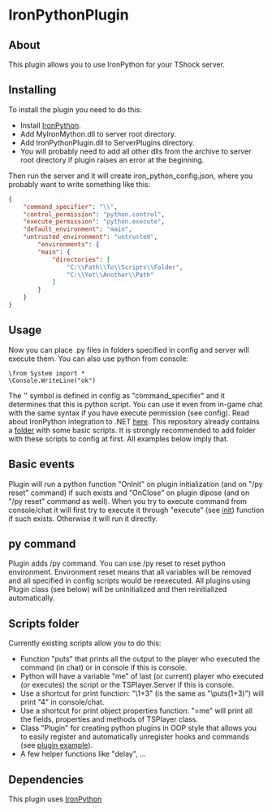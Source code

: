 # IronPythonPlugin

## About
This plugin allows you to use IronPython for your TShock server.

## Installing
To install the plugin you need to do this:
* Install [IronPython](https://ironpython.net/download/).
* Add MyIronMython.dll to server root directory.
* Add IronPythonPlugin.dll to ServerPlugins directory.
* You will probably need to add all other dlls from the archive to server root
	directory if plugin raises an error at the beginning.

Then run the server and it will create iron_python_config.json, where you probably want to write something like this:
```json
{
	"command_specifier": "\\",
	"control_permission": "python.control",
	"execute_permission": "python.execute",
	"default_environment": "main",
	"untrusted_environment": "untrusted",
		"environments": {
		"main": {
			"directories": [
				"C:\\Path\\To\\Scripts\\Folder",
				"C:\\Yet\\Another\\Path"
			]
		}
	}
}
```

## Usage
Now you can place .py files in folders specified in config and server will execute them.
You can also use python from console:
```
\from System import *
\Console.WriteLine("ok")
```
The '\' symbol is defined in config as "command_specifier" and it determines that this is python script.
You can use it even from in-game chat with the same syntax if you have execute permission (see config).
Read about IronPython integration to .NET [here](https://ironpython.net/documentation/dotnet/).
This repository already contains a [folder](https://github.com/ASgoPew/IronPythonPlugin/tree/master/Scripts) with some basic scripts.
It is strongly recommended to add folder with these scripts to config at first. All examples below imply that.

## Basic events
Plugin will run a python function "OnInit" on plugin initialization (and on "/py reset" command) if such exists and
"OnClose" on plugin dipose (and on "/py reset" command as well).
When you try to execute command from console/chat it will first try to execute it through "execute" (see [init](Scripts/init.py)) function if such exists.
Otherwise it will run it directly.

## py command
Plugin adds /py command. You can use /py reset to reset python environment. Environment reset means that all
variables will be removed and all specified in config scripts would be reexecuted.
All plugins using Plugin class (see below) will be uninitialized and then reinitialized automatically.

## Scripts folder
Currently existing scripts allow you to do this:
* Function "puts" that prints all the output to the player who executed the command (in chat) or in console if this is console.
* Python will have a variable "me" of last (or current) player who executed (or executes) the script or the TSPlayer.Server if this is console.
* Use a shortcut for print function: "\\1+3" (is the same as "\puts(1+3)") will print "4" in console/chat.
* Use a shortcut for print object properties function: "\=me" will print all the fields, properties and methods of TSPlayer class.
* Class "Plugin" for creating python plugins in OOP style that allows you to easily register and automatically unregister hooks and commands (see [plugin example](Scripts/plugin_example.py)).
* A few helper functions like "delay", ...

## Dependencies
This plugin uses [IronPython](https://github.com/IronLanguages/ironpython2)